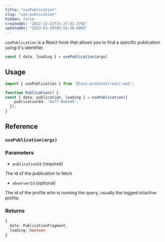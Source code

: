 ```yaml
---
title: "usePublication"
slug: "use-publication"
hidden: false
createdAt: "2022-12-23T15:27:41.379Z"
updatedAt: "2023-03-20T06:54:30.080Z"
---
```

`usePublication` is a React hook that allows you to find a specific publication using it's identifier.

```typescript
const { data, loading } = usePublication(args)
```



## Usage

```typescript TypeScript
import { usePublication } from '@lens-protocol/react-web';

function Publication() {
const { data: publication, loading } = usePublication({
    publicationId: '0x77-0x0149',
  });
}
```



## Reference

### `usePublication(args)`

### Parameters

- `publicationId` (required)

The id of the publication to fetch

- `observerId` (optional)

The id of the profile who is running the query, usually the logged in/active profile.

### Returns

```typescript
{
  data: PublicationFragment,
  loading: boolean
}
```